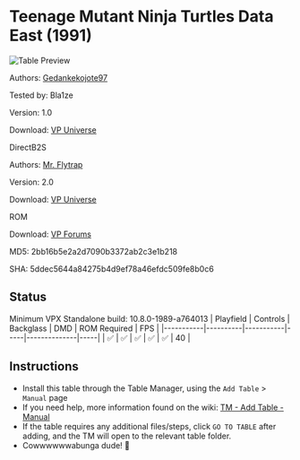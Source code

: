 ﻿# Teenage Mutant Ninja Turtles Data East (1991)

![Table Preview](../../images/vpx-tmnt.png)

Authors: [Gedankekojote97](https://vpuniverse.com/profile/42203-gedankekojote97/)

Tested by: Bla1ze

Version: 1.0

Download: [VP Universe](https://vpuniverse.com/files/file/9830-teenage-mutant-ninja-turtles-mod-nfozzy-fleep-sounds-lut/)

DirectB2S

Authors: [Mr. Flytrap](https://vpuniverse.com/profile/43240-mrflytrap/)

Version: 2.0

Download: [VP Universe](https://vpuniverse.com/files/file/11308-tmnt-data-east-1991-animated-alternate-backglass/)

ROM

Download: [VP Forums](https://www.vpforums.org/index.php?app=downloads&showfile=827)

MD5: 2bb16b5e2a2d7090b3372ab2c3e1b218

SHA: 5ddec5644a84275b4d9ef78a46efdc509fe8b0c6

## Status 

Minimum VPX Standalone build: 10.8.0-1989-a764013
| Playfield | Controls | Backglass | DMD | ROM Required | FPS | 
|-----------|----------|-----------|-----|--------------|-----|
| :white_check_mark: | :white_check_mark: | :white_check_mark: | :white_check_mark: | :white_check_mark: | 40 |

## Instructions

- Install this table through the Table Manager, using the `Add Table` > `Manual` page
- If you need help, more information found on the wiki: [TM - Add Table - Manual](https://github.com/LegendsUnchained/vpx-standalone-alp4k/wiki/%5B04%5D-%F0%9F%A7%A1-TM-%E2%80%90-Other-Features#add-table---manual)
- If the table requires any additional files/steps, click `GO TO TABLE` after adding, and the TM will open to the relevant table folder.
- Cowwwwwwabunga dude! 🐢

